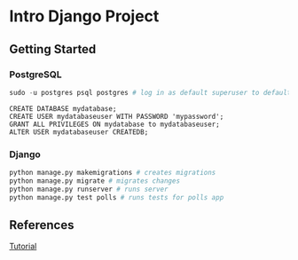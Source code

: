 # Intro Django Project

## Getting Started

### PostgreSQL
```python
sudo -u postgres psql postgres # log in as default superuser to default db
```

```postgresql
CREATE DATABASE mydatabase;
CREATE USER mydatabaseuser WITH PASSWORD 'mypassword';
GRANT ALL PRIVILEGES ON mydatabase to mydatabaseuser;
ALTER USER mydatabaseuser CREATEDB;
```

### Django
```python
python manage.py makemigrations # creates migrations
python manage.py migrate # migrates changes
python manage.py runserver # runs server
python manage.py test polls # runs tests for polls app
```

## References
[Tutorial](https://docs.djangoproject.com/en/1.11/intro/tutorial01/)
